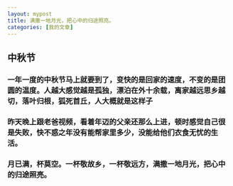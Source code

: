 ```yaml
---
layout: mypost
title: 满撒一地月光，把心中的归途照亮。
categories: [我的文章]
---
```

## 中秋节
### 一年一度的中秋节马上就要到了，变快的是回家的速度，不变的是团圆的温度。人越大感觉越是孤独，漂泊在外十余载，离家越远思乡越切，落叶归根，狐死首丘，人大概就是这样子
###  昨天晚上跟老爸视频，看着年迈的父亲还那么上进，顿时感觉自己很是失败，快不惑之年没有能帮家里多少，没能给他们衣食无忧的生活。
###  月已满，杯莫空。一杯敬故乡，一杯敬远方，满撒一地月光，把心中的归途照亮。
